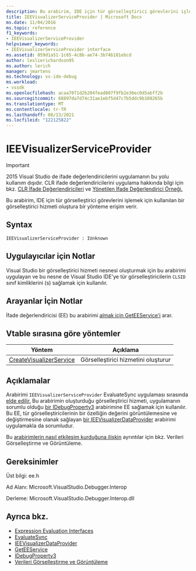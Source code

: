 ```yaml
---
description: Bu arabirim, IDE için tür görselleştirici görevlerini işlemek için kullanılan bir görselleştirici hizmeti oluştura bir yönteme erişim verir.
title: IEEVisualizerServiceProvider | Microsoft Docs
ms.date: 11/04/2016
ms.topic: reference
f1_keywords:
- IEEVisualizerServiceProvider
helpviewer_keywords:
- IEEVisualizerServiceProvider interface
ms.assetid: 859d1a51-1c65-4c8b-ae74-3b74b181ebcd
author: leslierichardson95
ms.author: lerich
manager: jmartens
ms.technology: vs-ide-debug
ms.workload:
- vssdk
ms.openlocfilehash: acaa7071d2b204fead807f9fb2e36ec0d5abff2b
ms.sourcegitcommit: 68897da7d74c31ae1ebf5d47c7b5ddc9b108265b
ms.translationtype: MT
ms.contentlocale: tr-TR
ms.lasthandoff: 08/13/2021
ms.locfileid: "122125822"
---
```

# <a name="ieevisualizerserviceprovider"></a>IEEVisualizerServiceProvider
> [!IMPORTANT]
> 2015 Visual Studio de ifade değerlendiricilerini uygulamanın bu yolu kullanım dışıdır. CLR ifade değerlendiricilerini uygulama hakkında bilgi için bkz. [CLR İfade Değerlendiricileri](https://github.com/Microsoft/ConcordExtensibilitySamples/wiki/CLR-Expression-Evaluators) ve [Yönetilen İfade Değerlendirici Örneği.](https://github.com/Microsoft/ConcordExtensibilitySamples/wiki/Managed-Expression-Evaluator-Sample)

 Bu arabirim, IDE için tür görselleştirici görevlerini işlemek için kullanılan bir görselleştirici hizmeti oluştura bir yönteme erişim verir.

## <a name="syntax"></a>Syntax

```
IEEVisualizerServiceProvider : IUnknown
```

## <a name="notes-for-implementers"></a>Uygulayıcılar için Notlar
 Visual Studio bir görselleştirici hizmeti nesnesi oluşturmak için bu arabirimi uygulayan ve bu nesne de Visual Studio IDE'ye tür görselleştiricilerin `CLSID` sınıf kimliklerini (s) sağlamak için kullanılır.

## <a name="notes-for-callers"></a>Arayanlar İçin Notlar
 İfade değerlendiricisi (EE) bu arabirimi [almak için GetEEService'i](../../../extensibility/debugger/reference/idebugbinder3-geteeservice.md) arar.

## <a name="methods-in-vtable-order"></a>Vtable sırasına göre yöntemler

|Yöntem|Açıklama|
|------------|-----------------|
|[CreateVisualizerService](../../../extensibility/debugger/reference/ieevisualizerserviceprovider-createvisualizerservice.md)|Görselleştirici hizmetini oluşturur|

## <a name="remarks"></a>Açıklamalar
 Arabirimi `IEEVisualizerServiceProvider` EvaluateSync uygulaması sırasında [elde edilir.](../../../extensibility/debugger/reference/idebugparsedexpression-evaluatesync.md) Bu arabirimin oluşturduğu görselleştirici hizmeti, uygulamanın sorumlu olduğu [bir IDebugProperty3](../../../extensibility/debugger/reference/idebugproperty3.md) arabirimine EE sağlamak için kullanılır. Bu EE, tür görselleştiricilerinin bir özelliğin değerini görüntülemesine ve değiştirmesine olanak sağlayan [bir IEEVisualizerDataProvider](../../../extensibility/debugger/reference/ieevisualizerdataprovider.md) arabirimi uygulamakla da sorumludur.

 Bu [arabirimlerin nasıl etkileşim kurduğuna ilişkin](../../../extensibility/debugger/visualizing-and-viewing-data.md) ayrıntılar için bkz. Verileri Görselleştirme ve Görüntüleme.

## <a name="requirements"></a>Gereksinimler
 Üst bilgi: ee.h

 Ad Alanı: Microsoft.VisualStudio.Debugger.Interop

 Derleme: Microsoft.VisualStudio.Debugger.Interop.dll

## <a name="see-also"></a>Ayrıca bkz.
- [Expression Evaluation Interfaces](../../../extensibility/debugger/reference/expression-evaluation-interfaces.md)
- [EvaluateSync](../../../extensibility/debugger/reference/idebugparsedexpression-evaluatesync.md)
- [IEEVisualizerDataProvider](../../../extensibility/debugger/reference/ieevisualizerdataprovider.md)
- [GetEEService](../../../extensibility/debugger/reference/idebugbinder3-geteeservice.md)
- [IDebugProperty3](../../../extensibility/debugger/reference/idebugproperty3.md)
- [Verileri Görselleştirme ve Görüntüleme](../../../extensibility/debugger/visualizing-and-viewing-data.md)
